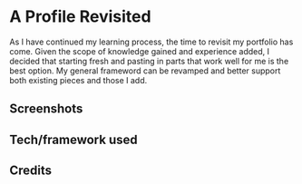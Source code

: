 # A Profile Revisited

As I have continued my learning process, the time to revisit my portfolio has come. Given the scope of knowledge gained and experience added, I decided that starting fresh and pasting in parts that work well for me is the best option. My general frameword can be revamped and better support both existing  pieces and those I add. 

## Screenshots

## Tech/framework used

## Credits